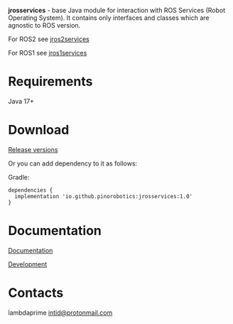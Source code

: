 **jrosservices** - base Java module for interaction with ROS Services (Robot Operating System). It contains only interfaces and classes which are agnostic to ROS version.

For ROS2 see [jros2services](https://github.com/pinorobotics/jros2services)

For ROS1 see [jros1services](https://github.com/pinorobotics/jros1services)

# Requirements

Java 17+

# Download

[Release versions](jrosservices/release/CHANGELOG.md)

Or you can add dependency to it as follows:

Gradle:

```
dependencies {
  implementation 'io.github.pinorobotics:jrosservices:1.0'
}
```

# Documentation

[Documentation](http://pinoweb.freetzi.com/jrosservices)

[Development](DEVELOPMENT.md)

# Contacts

lambdaprime <intid@protonmail.com>
